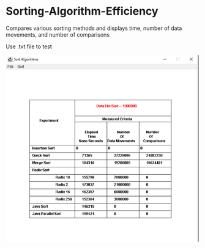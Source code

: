 # Sorting-Algorithm-Efficiency
Compares various sorting methods and displays time, number of data movements, and number of comparisons

Use .txt file to test

![sortingAlgorithm](sortingAlgorithm.png)
